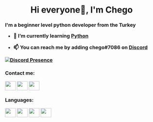 <h1 align="center">Hi everyone👋, I'm Chego</h1>

<h3 align="left">I'm a beginner level python developer from the Turkey

- 🌱 I’m currently learning **[Python](https://www.python.org/)**

- 📫 You can reach me by adding **chego#7086 on [Discord](https://discord.com/users/645947614826725376)**

[![Discord Presence](https://lanyard.cnrad.dev/api/645947614826725376)](https://discord.com/users/645947614826725376)

<h3 align="left">Contact me:</h3>
<p align="left">
<a href="https://discord.com/users/645947614826725376"
target="blank"><img align="center" src="https://unpkg.com/simple-icons@v7/icons/discord.svg" height="30" width="35" /></a>
<a href="https://instagram.com/chegoxrd"
target="blank"><img align="center" src="https://unpkg.com/simple-icons@v7/icons/instagram.svg" height="30" width="35" /></a>
<a href="https://t.me/alochego"
target="blank"><img align="center" src="https://unpkg.com/simple-icons@v7/icons/telegram.svg" height="30" width="35" /></a>
</p>

<h3 align="left">Languages:</h3>
<p align=left">
<a href="https://nodejs.org/"
target="blank"><i align="center" src="https://unpkg.com/simple-icons@v7/icons/nodedotjs.svg" height="30" width="35" /></a>
<a href="https://www.python.org/"
target="blank"><img align="center" src="https://unpkg.com/simple-icons@v7/icons/python.svg" height="30" width="35" /></a>
<a href="https://www.php.net/"
target="blank"><img align="center" src="https://unpkg.com/simple-icons@7.13.0/icons/php.svg" height="30" width="35" /></a>
<a href="https://www.w3schools.com/html/"
target="blank"><img align="center" src="https://unpkg.com/simple-icons@7.13.0/icons/html5.svg" height="30" width="35" /></a>
<a href="https://www.mysql.com/"
target="blank"><img align="center" src="https://unpkg.com/simple-icons@7.13.0/icons/mysql.svg" height="30" width="35" /></a>
</p>

